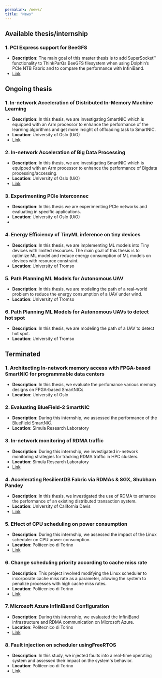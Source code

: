 ```yaml
---
permalink: /news/
title: "News"
---
```


## Available thesis/internship

### 1. **PCI Express support for BeeGFS**  
   - **Description**: The main goal of this master thesis is to add SuperSocket™️ functionality to
     ThinkParQs BeeGFS filesystem when using Dolphin’s PCIe NTB Fabric and to compare the performance with InfiniBand.
   - [Link](https://www.simula.no/education/masters-students/masters-projects/pci-express-support-beegfs)


## Ongoing thesis

### 1. **In-network Acceleration of Distributed In-Memory Machine Learning**   
   - **Description**: In this thesis, we are investigating SmartNIC which is equipped with an Arm processor
      to enhance the performance of the learning algorithms and get more insight of offloading task to SmartNIC.
   - **Location**: University of Oslo (UiO) 
   - [Link](https://www.mn.uio.no/ifi/studier/masteroppgaver/nd/in-network-acceleration-of-distributed-in-memory-m.html)

### 2. **In-network Acceleration of Big Data Processing**   
   - **Description**: In this thesis, we are investigating SmartNIC which is equipped with an Arm processor
      to enhance the performance of Bigdata processing/accessing.
   - **Location**: University of Oslo (UiO)
   - [Link](https://www.mn.uio.no/ifi/studier/masteroppgaver/nd/in-network-acceleration-of-big-data-processing.html)

### 3. **Experimenting PCIe Interconnec**   
   - **Description**: In this thesis we are experimenting PCIe networks and evaluating in specific applications. 
   - **Location**: University of Oslo (UiO)
   - 
### 4. **Energy Efficiency of TinyML inference on tiny devices**   
   - **Description**: In this thesis, we are implementing ML models into Tiny devices with limited resources.
      The main goal of this thesis is to optimize ML model and reduce energy consumption of ML models on devices with resource constraint.
   - **Location**: University of Tromso     

### 5. **Path Planning ML Models for Autonomous UAV**   
   - **Description**: In this thesis, we are modeling the path of a real-world problem to reduce the energy consumption of a UAV under wind.
   - **Location**: University of Tromso 
    
### 6. **Path Planning ML Models for Autonomous UAVs to detect hot spot**   
   - **Description**: In this thesis, we are modeling the path of a UAV to detect hot spot.
   - **Location**: University of Tromso




## Terminated

### 1. **Architecting In-network memory access with FPGA-based SmartNIC for programmable data centers**   
   - **Description**: In this thesis, we evaluate the perfomance various memory designs on FPGA-based SmartNICs.
   - **Location**: University of Oslo


### 2. **Evaluating BlueField-2 SmartNIC**   
   - **Description**: During this internship, we assessed the performance of the BlueField SmartNIC.
   - **Location**: Simula Research Laboratory

### 3. **In-network monitoring of RDMA traffic**   
   - **Description**: During this internship, we investigated in-network monitoring strategies for tracking RDMA traffic in HPC clusters.
   - **Location**: Simula Research Laboratory
   - [Link](https://link.springer.com/chapter/10.1007/978-3-031-57942-4_35)

### 4. **Accelerating ResilientDB Fabric via RDMAs & SGX, Shubham Pandey**   
   - **Description**: In this thesis, we investigated the use of RDMA to enhance the performance of an existing distributed transaction system.
   - **Location**: University of California Davis
   - [Link](https://expolab.resilientdb.com/)

### 5. Effect of CPU scheduling on power consumption
  - **Description**: During this internship, we assessed the impact of the Linux scheduler on CPU power consumption.
  - **Location**: Politecnico di Torino
  - [Link](https://www.researchgate.net/publication/383057487_Effect_of_CPU_scheduling_on_power_consumption)
    
### 6. Change scheduling priority according to cache miss rate
  - **Description**: This project involved modifying the Linux scheduler to incorporate cache miss rate as a parameter, allowing the system to penalize processes with high cache miss rates.
  - **Location**: Politecnico di Torino
  - [Link](https://www.researchgate.net/publication/383057404_Change_scheduling_priority_according_to_cache_miss_rate)

### 7. Microsoft Azure InfiniBand Configuration
   - **Description**: During this internship, we evaluated the InfiniBand infrastructure and RDMA communication on Microsoft Azure.
  - **Location**: Politecnico di Torino
  - [Link](https://www.researchgate.net/publication/358500882_Politecnico_di_Torino_Microsoft_Azure_InfiniBand_Configuration_technical_report_Advisor_Masoud_Hemmatpour_system_Programming_course_project)

### 8. Fault injection on scheduler usingFreeRTOS
  - **Description**: In this study, we injected faults into a real-time operating system and assessed their impact on the system's behavior.
  - **Location**: Politecnico di Torino
  - [Link](https://www.researchgate.net/publication/383794179_Operating_systems_Fault_injection_on_scheduler_using_FreeRTOS)
 




 








